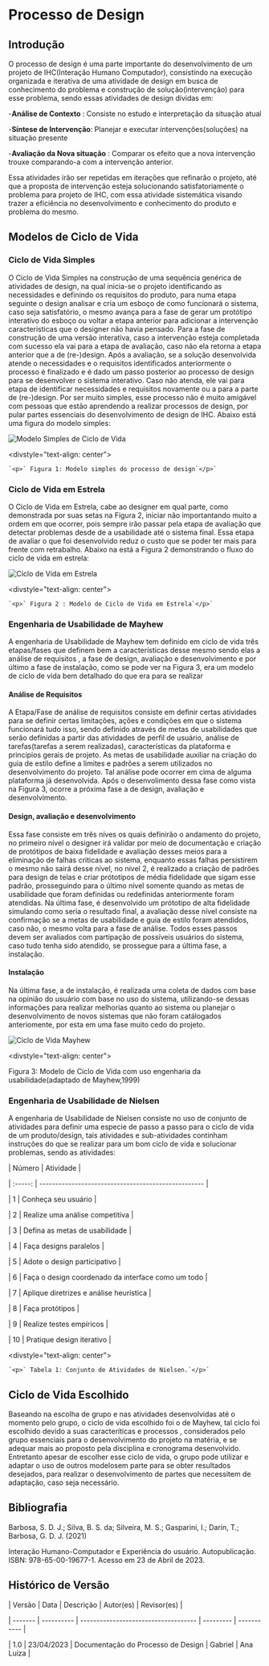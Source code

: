 # Processo de Design

## Introdução

O processo de design é uma parte importante do desenvolvimento de um projeto de IHC(Interação Humano Computador), consistindo na execução organizada e iterativa de uma atividade de design em busca de conhecimento do problema e construção de solução(intervenção) para esse problema, sendo essas atividades de design dividas em:

-**Análise de Contexto** : Consiste no estudo e interpretação da situação atual

-**Síntese de Intervenção**: Planejar e executar intervenções(soluções) na situação presente

-**Avaliação da Nova situação** : Comparar os efeito que a nova intervenção trouxe comparando-a com a intervenção anterior.

Essa atividades irão ser repetidas em iterações que refinarão o projeto, até que a proposta de intervenção esteja solucionando satisfatoriamente o problema para projeto de IHC, com essa atividade sistemática visando trazer a eficiência no desenvolvimento e conhecimento do produto e problema do mesmo.

## Modelos de Ciclo de Vida

### Ciclo de Vida Simples

O Ciclo de Vida Simples na construção de uma sequência genérica de atividades de design, na qual inicia-se o projeto identificando as necessidades e definindo os requisitos do produto, para numa etapa seguinte o design analisar e cria um esboço de como funcionará o sistema, caso seja satisfatório, o mesmo avança para a fase de gerar um protótipo interativo do esboço ou voltar a etapa anterior para adicionar a intervenção caracteristicas que o designer não havia pensado. Para a fase de construção de uma versão interativa, caso a intervenção esteja completada com sucesso ela vai para a etapa de avaliação, caso não ela retorna a etapa anterior que a de (re-)design. Após a avaliação, se a solução desenvolvida atende o necessidades e  o requisitos identificados anteriormente o processo é finalizado e é dado um passo posterior ao processo de design para se desenvolver o sistema interativo. Caso não atenda, ele vai para  etapa de identificar necessidades e requisitos novamente ou a para a parte de (re-)design. Por ser muito simples, esse processo não é muito amigável com pessoas que estão aprendendo a realizar processos de design, por pular partes essenciais do desenvolvimento de design de IHC. Abaixo está uma figura do modelo simples:

![Modelo Simples de Ciclo de Vida](../images/cicloSimples.png)

<divstyle="text-align: center">

    `<p>` Figura 1: Modelo simples do processo de design`</p>`

</div>

### Ciclo de Vida em Estrela

O Ciclo de Vida em Estrela, cabe ao designer em qual parte, como demonstrada por suas setas na Figura 2, iniciar não importantando muito a ordem em que ocorrer, pois sempre irão passar pela etapa de avaliação que detectar problemas desde de a usabilidade até o sistema final. Essa etapa de avaliar o que foi desenvolvido reduz o custo que se poder ter mais para frente com retrabalho. Abaixo na está a Figura 2 demonstrando o fluxo do ciclo de vida em estrela:

![Ciclo de Vida em Estrela](../images/cicloEstrela.png)

<divstyle="text-align: center">

    `<p>` Figura 2 : Modelo de Ciclo de Vida em Estrela`</p>`

</div>

### Engenharia de Usabilidade de Mayhew

A engenharia de Usabilidade de Mayhew tem definido em ciclo de vida três etapas/fases que definem bem a características desse mesmo sendo elas a análise de requisitos , a fase de design, avaliação e desenvolvimento e por último a fase de instalação, como se pode ver na Figura 3, era um modelo de ciclo de vida bem detalhado do que era para se realizar

#### **Análise de Requisitos**

A Etapa/Fase de análise de requisitos consiste em definir certas atividades para se definir certas limitações, ações e condições em que o sistema funcionará tudo isso, sendo definido através de metas de usabilidades que serão definidas a partir das atividades de perfil de usuário, análise de tarefas(tarefas a serem realizadas), características da plataforma e principios gerais de projeto. As metas de usabilidade auxiliar na criação do guia de estilo define a limites e padrões a serem utilizados no desenvolvimento do projeto. Tal análise pode ocorrer em cima de alguma plataforma já desenvolvida. Após o desenvolimento dessa fase como vista na Figura 3, ocorre a próxima fase a de design, avaliação e desenvolvimento.

#### **Design, avaliação e desenvolvimento**

Essa fase consiste em três níves os quais definirão o andamento do projeto, no primeiro nível o designer irá validar por meio de documentação e criação de protótipos de baixa fidelidade e avaliação desses meios para a eliminação de falhas criticas ao sistema, enquanto essas falhas persistirem o mesmo não sairá desse nível, no nivel 2, é realizado a criação de padrões para design de telas e criar prótotipos de média fidelidade que sigam esse padrão, prosseguindo para o último nível somente quando as metas de usabilidade que foram definidas ou redefinidas anteriormente foram atendidas. Na última fase, é desenvolvido um prótotipo de alta fidelidade simulando como seria o resultado final, a avaliação desse nível consiste na confirmação se a metas de usabilidade e guia de estilo foram atendidos, caso não, o mesmo volta para a fase de análise. Todos esses passos devem ser avaliados com partipação de possíveis usuários do sistema, caso tudo tenha sido atendido, se prossegue para a última fase, a instalação.

#### **Instalação**

Na última fase, a de instalação, é realizada uma coleta de dados com base na opinião do usuário com base no uso do sistema, utilizando-se dessas informações para realizar melhorias quanto ao sistema ou planejar o desenvolvimento de novos sistemas que não foram catálogados anteriomente, por esta em uma fase muito cedo do projeto.

![Ciclo de Vida Mayhew](../images/cicloMayhew.png)

<divstyle="text-align: center">

<p>Figura 3: Modelo de Ciclo de Vida com uso engenharia da usabilidade(adaptado de Mayhew,1999)</p>

</div>

### Engenharia de Usabilidade de Nielsen

A engenharia de Usabilidade de Nielsen consiste no uso de conjunto de atividades para definir uma especie de passo a passo para o ciclo de vida de um produto/design, tais atividades e sub-atividades continham instruções do que se realizar para um bom ciclo de vida e solucionar problemas, sendo as atividades:

| Número | Atividade                                           |

| :-----: | --------------------------------------------------- |

|    1    | Conheça seu usuário                               |

|    2    | Realize uma análise competitiva                    |

|    3    | Defina as metas de usabilidade                      |

|    4    | Faça designs paralelos                             |

|    5    | Adote o design participativo                        |

|    6    | Faça o design coordenado da interface como um todo |

|    7    | Aplique diretrizes e análise heurística           |

|    8    | Faça protótipos                                   |

|    9    | Realize testes empíricos                           |

|   10   | Pratique design iterativo                           |

<divstyle="text-align: center">

    `<p>` Tabela 1: Conjunto de Atividades de Nielsen.`</p>`

</div>

## Ciclo de Vida Escolhido

Baseando na escolha de grupo e nas atividades desenvolvidas até o momento pelo grupo, o ciclo de vida escolhido foi o de Mayhew, tal ciclo foi escolhido devido a suas caracteríticas  e processos , considerados pelo grupo essenciais para o desenvolvimento do projeto na matéria, e se adequar mais ao proposto pela disciplina e cronograma desenvolvido. Entretanto apesar de escolher esse ciclo de vida, o grupo pode utilizar e adaptar  o uso de outros modelosem parte para se obter resultados desejados, para realizar o desenvolvimento de partes que necessitem de adaptação, caso seja necessário.

## Bibliografia

Barbosa, S. D. J.; Silva, B. S. da; Silveira, M. S.; Gasparini, I.; Darin, T.; Barbosa, G. D. J. (2021)

Interação Humano-Computador e Experiência do usuário. Autopublicação. ISBN: 978-65-00-19677-1. Acesso em 23 de Abril de 2023.

## Histórico de Versão

| Versão | Data       | Descrição                          | Autor(es) | Revisor(es) |

| ------- | ---------- | ------------------------------------ | --------- | ----------- |

| 1.0     | 23/04/2023 | Documentação do Processo de Design | Gabriel   | Ana Luiza   |
